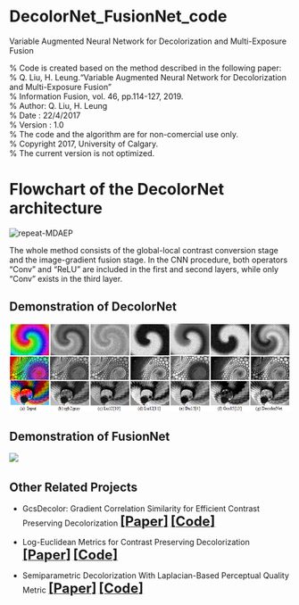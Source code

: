 # DecolorNet_FusionNet_code
Variable Augmented Neural Network for Decolorization and Multi-Exposure Fusion

% Code is created based on the method described in the following paper:    
% Q. Liu, H. Leung.“Variable Augmented Neural Network for Decolorization and Multi-Exposure Fusion”    
% Information Fusion, vol. 46, pp.114-127, 2019.    
% Author: Q. Liu, H. Leung    
% Date : 22/4/2017    
% Version : 1.0    
% The code and the algorithm are for non-comercial use only.    
% Copyright 2017, University of Calgary.   
% The current version is not optimized.    



# Flowchart of the DecolorNet architecture
![repeat-MDAEP](https://github.com/yqx7150/DecolorNet_FusionNet_code/blob/master/Flowchart%20demonstration%20of%20the%20proposed%20DecolorNet%20architecture.png) 
 
  
The whole method consists of the global-local contrast conversion stage and the image-gradient fusion stage. In the CNN procedure, both operators “Conv” and “ReLU” are included in the first and second layers, while only “Conv” exists in the third layer.   


## Demonstration of DecolorNet
![](./Compare_DecolorNet.png)  

## Demonstration of FusionNet
![](./Demonstration_FusionNet.png) 


## Other Related Projects
  * GcsDecolor: Gradient Correlation Similarity for Efficient Contrast Preserving Decolorization [<font size=5>**[Paper]**</font>](https://ieeexplore.ieee.org/abstract/document/7088620)   [<font size=5>**[Code]**</font>](https://github.com/yqx7150/GcsDecolor)

  * Log-Euclidean Metrics for Contrast Preserving Decolorization
[<font size=5>**[Paper]**</font>](https://ieeexplore.ieee.org/document/8016668)   [<font size=5>**[Code]**</font>](https://github.com/yqx7150/LeDecolor)

  * Semiparametric Decolorization With Laplacian-Based Perceptual Quality Metric
[<font size=5>**[Paper]**</font>](https://ieeexplore.ieee.org/document/7456206)   [<font size=5>**[Code]**</font>](https://github.com/yqx7150/SPDecolor)
